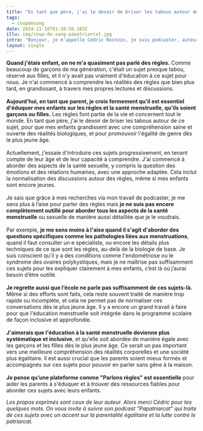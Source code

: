 ```yaml
---
title: "En tant que père, j'ai le devoir de briser les tabous autour des règles."
tags:
  - coupdesang
date: 2024-11-18T01:28:59.103Z
illu: img/coup-de-sang-papatriarcat.jpg
intro: "Bonjour, je m’appelle Cédric Rostein, je suis podcaster, auteur et conférencier engagé sur les sujets de la parentalité et avant tout père de deux enfants."
layout: single
---
```

**Quand j'étais enfant, on ne m'a quasiment pas parlé des règles.** Comme beaucoup de garçons de ma génération, c'était un sujet presque tabou, réservé aux filles, et il n'y avait pas vraiment d'éducation à ce sujet pour nous. Je n'ai commencé à comprendre les réalités des règles que bien plus tard, en grandissant, à travers mes propres lectures et discussions.
<br/><br/>
**Aujourd’hui, en tant que parent, je crois fermement qu'il est essentiel d'éduquer mes enfants sur les règles et la santé menstruelle, qu'ils soient garçons ou filles.** Les règles font partie de la vie et concernent tout le monde. En tant que père, j'ai le devoir de briser les tabous autour de ce sujet, pour que mes enfants grandissent avec une compréhension saine et ouverte des réalités biologiques, et pour promouvoir l'égalité de genre dès le plus jeune âge.
<br/><br/>
Actuellement, j'essaie d'introduire ces sujets progressivement, en tenant compte de leur âge et de leur capacité à comprendre. J'ai commencé à aborder des aspects de la santé sexuelle, y compris la question des émotions et des relations humaines, avec une approche adaptée. Cela inclut la normalisation des discussions autour des règles, même si mes enfants sont encore jeunes.
<br/><br/>
Je sais que grâce à mes recherches via mon travail de podcaster, je me sens plus à l’aise pour parler des règles mais **je ne suis pas encore complètement outillé pour aborder tous les aspects de la santé menstruelle** ou sexuelle de manière aussi détaillée que je le voudrais.
<br/><br/> 
Par exemple, **je me sens moins à l'aise quand il s'agit d'aborder des questions spécifiques comme les pathologies liées aux menstruations**, quand il faut consulter un·e spécialiste, ou encore les détails plus techniques de ce que sont les règles, au-delà de la biologie de base. Je suis conscient qu'il y a des conditions comme l'endométriose ou le syndrome des ovaires polykystiques, mais je ne maîtrise pas suffisamment ces sujets pour les expliquer clairement à mes enfants, c’est là où j’aurai besoin d’être outillé.
<br/><br/>
**Je regrette aussi que l’école ne parle pas suffisamment de ces sujets-là.** Même si des efforts sont faits, cela reste souvent traité de manière trop rapide ou incomplète, et cela ne permet pas de normaliser ces conversations dès le plus jeune âge. Il y a encore un grand travail à faire pour que l'éducation menstruelle soit intégrée dans le programme scolaire de façon inclusive et approfondie.
<br/><br/>
**J'aimerais que l'éducation à la santé menstruelle devienne plus systématique et inclusive**, et qu'elle soit abordée de manière égale avec les garçons et les filles dès le plus jeune âge. Ce serait un pas important vers une meilleure compréhension des réalités corporelles et une société plus égalitaire. Il est aussi crucial que les parents soient mieux formés et accompagnés sur ces sujets pour pouvoir en parler sans gêne à la maison.
<br/><br/>
**Je pense qu’une plateforme comme "Parlons règles" est essentielle** pour aider les parents à s'éduquer et à trouver des ressources fiables pour aborder ces sujets avec leurs enfants.
 
*Les propos exprimés sont ceux de leur auteur. Alors merci Cédric pour tes quelques mots. On vous invite à suivre son podcast "Papatriarcat" qui traite de ces sujets avec un accent sur la parentalité égalitaire et la lutte contre le patriarcat.*